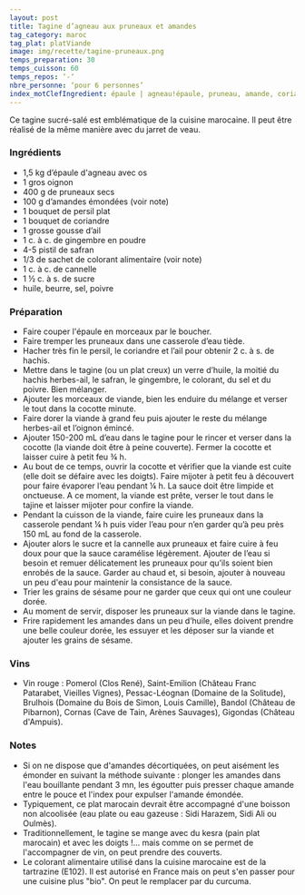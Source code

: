 ```yaml
---
layout: post
title: Tagine d’agneau aux pruneaux et amandes
tag_category: maroc
tag_plat: platViande
image: img/recette/tagine-pruneaux.png
temps_preparation: 30
temps_cuisson: 60
temps_repos: ‘-‘
nbre_personne: ‘pour 6 personnes’
index_motClefIngredient: épaule | agneau!épaule, pruneau, amande, coriandre, gingembre, safran, cannelle
---
```

Ce tagine sucré-salé est emblématique de la cuisine marocaine. Il peut être réalisé de la même manière avec du jarret de veau.

### Ingrédients
* 1,5 kg d’épaule d'agneau avec os
* 1 gros oignon
* 400 g de pruneaux secs
* 100 g d’amandes émondées (voir note)
* 1 bouquet de persil plat
* 1 bouquet de coriandre
* 1 grosse gousse d’ail
* 1 c. à c. de gingembre en poudre
* 4-5 pistil de safran
* 1/3 de sachet de colorant alimentaire (voir note)
* 1 c. à c. de cannelle
* 1 ½  c. à s. de sucre
* huile, beurre, sel, poivre

### Préparation
* Faire couper l'épaule en morceaux par le boucher.
* Faire tremper les pruneaux dans une casserole d’eau tiède.
* Hacher très fin le persil, le coriandre et l’ail pour obtenir 2 c. à s. de hachis.
* Mettre dans le tagine (ou un plat creux) un verre d’huile, la moitié du hachis herbes-ail, le safran, le gingembre, le colorant, du sel et du poivre. Bien mélanger.
* Ajouter les morceaux de viande, bien les enduire du mélange et verser le tout dans la cocotte minute.
* Faire dorer la viande à grand feu puis ajouter le reste du mélange herbes-ail et l’oignon émincé.
* Ajouter 150-200 mL d’eau dans le tagine pour le rincer et verser dans la cocotte (la viande doit être à peine couverte). Fermer la cocotte et laisser cuire à petit feu ¾ h.
* Au bout de ce temps, ouvrir la cocotte et vérifier que la viande est cuite (elle doit se défaire avec les doigts). Faire mijoter à petit feu à découvert pour faire évaporer l’eau pendant ¼ h. La sauce doit être limpide et onctueuse. A ce moment, la viande est prête, verser le tout dans le tajine et laisser mijoter pour confire la viande.
* Pendant la cuisson de la viande, faire cuire les pruneaux dans la casserole pendant ¼ h puis vider l’eau pour n’en garder qu’à peu près 150 mL au fond de la casserole.
* Ajouter alors le sucre et la cannelle aux pruneaux et faire cuire à feu doux pour que la sauce caramélise légèrement. Ajouter de l’eau si besoin et remuer délicatement les pruneaux pour qu’ils soient bien enrobés de la sauce. Garder au chaud et, si besoin, ajouter à nouveau un peu d'eau pour maintenir la consistance de la sauce.
* Trier les grains de sésame pour ne garder que ceux qui ont une couleur dorée.
* Au moment de servir, disposer les pruneaux sur la viande dans le tagine.
* Frire rapidement les amandes dans un peu d’huile, elles doivent prendre une belle couleur dorée, les essuyer et les déposer sur la viande et ajouter les grains de sésame.

### Vins
* Vin rouge : Pomerol (Clos René), Saint-Emilion (Château Franc Patarabet, Vieilles Vignes), Pessac-Léognan (Domaine de la Solitude), Brulhois (Domaine du Bois de Simon, Louis Camille), Bandol (Château de Pibarnon), Cornas (Cave de Tain, Arènes Sauvages), Gigondas (Château d'Ampuis).

### Notes
* Si on ne dispose que d'amandes décortiquées, on peut aisément les émonder en suivant la méthode suivante : plonger les amandes dans l'eau bouillante pendant 3 mn, les égoutter puis presser chaque amande entre le pouce et l'index pour expulser l'amande émondée.
* Typiquement, ce plat marocain devrait être accompagné d'une boisson non alcoolisée (eau plate ou eau gazeuse : Sidi Harazem, Sidi Ali ou Oulmès).
* Traditionnellement, le tagine se mange avec du kesra (pain plat marocain) et avec les doigts !… mais comme on se permet de l'accompagner de vin, on peut prendre des couverts.
* Le colorant alimentaire utilisé dans la cuisine marocaine est de la tartrazine (E102). Il est autorisé en France mais on peut s'en passer pour une cuisine plus "bio". On peut le remplacer par du curcuma.
